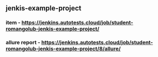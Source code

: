 ## jenkis-example-project
### item - https://jenkins.autotests.cloud/job/student-romangolub-jenkis-example-project/ 
### allure report - https://jenkins.autotests.cloud/job/student-romangolub-jenkis-example-project/8/allure/ 




